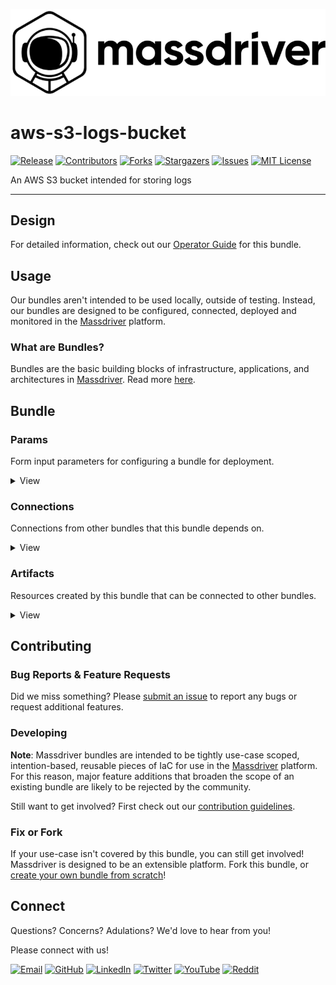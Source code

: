 [![Massdriver][logo]][website]

# aws-s3-logs-bucket

[![Release][release_shield]][release_url]
[![Contributors][contributors_shield]][contributors_url]
[![Forks][forks_shield]][forks_url]
[![Stargazers][stars_shield]][stars_url]
[![Issues][issues_shield]][issues_url]
[![MIT License][license_shield]][license_url]


An AWS S3 bucket intended for storing logs


---

## Design

For detailed information, check out our [Operator Guide](operator.mdx) for this bundle.

## Usage

Our bundles aren't intended to be used locally, outside of testing. Instead, our bundles are designed to be configured, connected, deployed and monitored in the [Massdriver][website] platform.

### What are Bundles?

Bundles are the basic building blocks of infrastructure, applications, and architectures in [Massdriver][website]. Read more [here](https://docs.massdriver.cloud/concepts/bundles).

## Bundle

### Params

Form input parameters for configuring a bundle for deployment.

<details>
<summary>View</summary>

<!-- PARAMS:START -->
## Properties

- **`bucket`** *(object)*
  - **`customer_managed_key`** *(boolean)*: Enabling this will provision a new customer managed KMS key for object encryption. Leave this setting disabled to use default encryption. Default: `False`.
  - **`force_destroy`** *(boolean)*: **WARNING** Enabling this will delete all objects in the bucket during decommission. Disabling will block bucket deletion unless the bucket is empty. Default: `False`.
  - **`region`** *(string)*: AWS Region to provision in.

    Examples:
    ```json
    "us-west-2"
    ```

- **`lifecycle_settings`** *(object)*
  - **`expire`** *(boolean)*: Enable the expiration (deletion) of objects after the specified time. Default: `False`.
  - **`transition_rules`** *(array)*: Specify the rules to transition objects to cheaper storage classes over time. [Refer to the documentation for transition constraints](https://docs.aws.amazon.com/AmazonS3/latest/userguide/lifecycle-transition-general-considerations.html). Default: `[]`.
    - **Items** *(object)*
      - **`days`** *(integer)*: Number of days after creation when objects are transitioned to the specified storage class. Minimum: `0`.
      - **`storage_class`** *(string)*: S3 storage class to transition to. Refer to the [AWS S3 storage class documentation](https://aws.amazon.com/s3/storage-classes/) for details on each storage class.
        - **One of**
          - Intelligent-Tiering
          - Standard-Infrequent Access
          - One Zone-Infrequent Access
          - Glacier Instant Retrieval
          - Glacier Flexible Retrieval
          - Glacier Deep Archive
- **`monitoring`** *(object)*
  - **`access_logging`** *(boolean)*: Enabling this will create an additional bucket for storing [access logs](https://docs.aws.amazon.com/AmazonS3/latest/userguide/ServerLogs.html). Default: `False`.
## Examples

  ```json
  {
      "__name": "Development",
      "bucket": {
          "force_destroy": true
      },
      "lifecycle_settings": {
          "expiration_days": 30,
          "expire": true,
          "transition_rules": []
      },
      "monitoring": {
          "access_logging": false
      }
  }
  ```

  ```json
  {
      "__name": "Production",
      "bucket": {
          "force_destroy": false
      },
      "lifecycle_settings": {
          "expiration_days": 365,
          "expire": true,
          "transition_rules": [
              {
                  "days": 30,
                  "storage_class": "INTELLIGENT_TIERING"
              }
          ]
      },
      "monitoring": {
          "access_logging": true
      }
  }
  ```

<!-- PARAMS:END -->

</details>

### Connections

Connections from other bundles that this bundle depends on.

<details>
<summary>View</summary>

<!-- CONNECTIONS:START -->
## Properties

- **`aws_authentication`** *(object)*: . Cannot contain additional properties.
  - **`data`** *(object)*
    - **`arn`** *(string)*: Amazon Resource Name.

      Examples:
      ```json
      "arn:aws:rds::ACCOUNT_NUMBER:db/prod"
      ```

      ```json
      "arn:aws:ec2::ACCOUNT_NUMBER:vpc/vpc-foo"
      ```

    - **`external_id`** *(string)*: An external ID is a piece of data that can be passed to the AssumeRole API of the Security Token Service (STS). You can then use the external ID in the condition element in a role's trust policy, allowing the role to be assumed only when a certain value is present in the external ID.
  - **`specs`** *(object)*
    - **`aws`** *(object)*: .
      - **`region`** *(string)*: AWS Region to provision in.

        Examples:
        ```json
        "us-west-2"
        ```

<!-- CONNECTIONS:END -->

</details>

### Artifacts

Resources created by this bundle that can be connected to other bundles.

<details>
<summary>View</summary>

<!-- ARTIFACTS:START -->
## Properties

- **`bucket`** *(object)*: Cannot contain additional properties.
  - **`data`** *(object)*
    - **`infrastructure`** *(object)*
      - **`arn`** *(string)*: Amazon Resource Name.

        Examples:
        ```json
        "arn:aws:rds::ACCOUNT_NUMBER:db/prod"
        ```

        ```json
        "arn:aws:ec2::ACCOUNT_NUMBER:vpc/vpc-foo"
        ```

    - **`security`** *(object)*: Informs downstream services of network and/or IAM policies. Cannot contain additional properties.
      - **`iam`** *(object)*: IAM Policies. Cannot contain additional properties.
        - **`^[a-z]+[a-z_]*[a-z]+$`** *(object)*
          - **`policy_arn`** *(string)*: AWS IAM policy ARN.

            Examples:
            ```json
            "arn:aws:rds::ACCOUNT_NUMBER:db/prod"
            ```

            ```json
            "arn:aws:ec2::ACCOUNT_NUMBER:vpc/vpc-foo"
            ```

      - **`identity`** *(object)*: For instances where IAM policies must be attached to a role attached to an AWS resource, for instance AWS Eventbridge to Firehose, this attribute should be used to allow the downstream to attach it's policies (Firehose) directly to the IAM role created by the upstream (Eventbridge). It is important to remember that connections in massdriver are one way, this scheme perserves the dependency relationship while allowing bundles to control the lifecycles of resources under it's management. Cannot contain additional properties.
        - **`role_arn`** *(string)*: ARN for this resources IAM Role.

          Examples:
          ```json
          "arn:aws:rds::ACCOUNT_NUMBER:db/prod"
          ```

          ```json
          "arn:aws:ec2::ACCOUNT_NUMBER:vpc/vpc-foo"
          ```

      - **`network`** *(object)*: AWS security group rules to inform downstream services of ports to open for communication. Cannot contain additional properties.
        - **`^[a-z-]+$`** *(object)*
          - **`arn`** *(string)*: Amazon Resource Name.

            Examples:
            ```json
            "arn:aws:rds::ACCOUNT_NUMBER:db/prod"
            ```

            ```json
            "arn:aws:ec2::ACCOUNT_NUMBER:vpc/vpc-foo"
            ```

          - **`port`** *(integer)*: Port number. Minimum: `0`. Maximum: `65535`.
          - **`protocol`** *(string)*: Must be one of: `['tcp', 'udp']`.
  - **`specs`** *(object)*
    - **`aws`** *(object)*: .
      - **`region`** *(string)*: AWS Region to provision in.

        Examples:
        ```json
        "us-west-2"
        ```

<!-- ARTIFACTS:END -->

</details>

## Contributing

<!-- CONTRIBUTING:START -->

### Bug Reports & Feature Requests

Did we miss something? Please [submit an issue](https://github.com/massdriver-cloud/aws-s3-logs-bucket/issues) to report any bugs or request additional features.

### Developing

**Note**: Massdriver bundles are intended to be tightly use-case scoped, intention-based, reusable pieces of IaC for use in the [Massdriver][website] platform. For this reason, major feature additions that broaden the scope of an existing bundle are likely to be rejected by the community.

Still want to get involved? First check out our [contribution guidelines](https://docs.massdriver.cloud/bundles/contributing).

### Fix or Fork

If your use-case isn't covered by this bundle, you can still get involved! Massdriver is designed to be an extensible platform. Fork this bundle, or [create your own bundle from scratch](https://docs.massdriver.cloud/bundles/development)!

<!-- CONTRIBUTING:END -->

## Connect

<!-- CONNECT:START -->

Questions? Concerns? Adulations? We'd love to hear from you!

Please connect with us!

[![Email][email_shield]][email_url]
[![GitHub][github_shield]][github_url]
[![LinkedIn][linkedin_shield]][linkedin_url]
[![Twitter][twitter_shield]][twitter_url]
[![YouTube][youtube_shield]][youtube_url]
[![Reddit][reddit_shield]][reddit_url]

<!-- markdownlint-disable -->

[logo]: https://raw.githubusercontent.com/massdriver-cloud/docs/main/static/img/logo-with-logotype-horizontal-400x110.svg
[docs]: https://docs.massdriver.cloud/?utm_source=github&utm_medium=readme&utm_campaign=aws-s3-logs-bucket&utm_content=docs
[website]: https://www.massdriver.cloud/?utm_source=github&utm_medium=readme&utm_campaign=aws-s3-logs-bucket&utm_content=website
[github]: https://github.com/massdriver-cloud?utm_source=github&utm_medium=readme&utm_campaign=aws-s3-logs-bucket&utm_content=github
[slack]: https://massdriverworkspace.slack.com/?utm_source=github&utm_medium=readme&utm_campaign=aws-s3-logs-bucket&utm_content=slack
[linkedin]: https://www.linkedin.com/company/massdriver/?utm_source=github&utm_medium=readme&utm_campaign=aws-s3-logs-bucket&utm_content=linkedin



[contributors_shield]: https://img.shields.io/github/contributors/massdriver-cloud/aws-s3-logs-bucket.svg?style=for-the-badge
[contributors_url]: https://github.com/massdriver-cloud/aws-s3-logs-bucket/graphs/contributors
[forks_shield]: https://img.shields.io/github/forks/massdriver-cloud/aws-s3-logs-bucket.svg?style=for-the-badge
[forks_url]: https://github.com/massdriver-cloud/aws-s3-logs-bucket/network/members
[stars_shield]: https://img.shields.io/github/stars/massdriver-cloud/aws-s3-logs-bucket.svg?style=for-the-badge
[stars_url]: https://github.com/massdriver-cloud/aws-s3-logs-bucket/stargazers
[issues_shield]: https://img.shields.io/github/issues/massdriver-cloud/aws-s3-logs-bucket.svg?style=for-the-badge
[issues_url]: https://github.com/massdriver-cloud/aws-s3-logs-bucket/issues
[release_url]: https://github.com/massdriver-cloud/aws-s3-logs-bucket/releases/latest
[release_shield]: https://img.shields.io/github/release/massdriver-cloud/aws-s3-logs-bucket.svg?style=for-the-badge
[license_shield]: https://img.shields.io/github/license/massdriver-cloud/aws-s3-logs-bucket.svg?style=for-the-badge
[license_url]: https://github.com/massdriver-cloud/aws-s3-logs-bucket/blob/main/LICENSE


[email_url]: mailto:support@massdriver.cloud
[email_shield]: https://img.shields.io/badge/email-Massdriver-black.svg?style=for-the-badge&logo=mail.ru&color=000000
[github_url]: mailto:support@massdriver.cloud
[github_shield]: https://img.shields.io/badge/follow-Github-black.svg?style=for-the-badge&logo=github&color=181717
[linkedin_url]: https://linkedin.com/in/massdriver-cloud
[linkedin_shield]: https://img.shields.io/badge/follow-LinkedIn-black.svg?style=for-the-badge&logo=linkedin&color=0A66C2
[twitter_url]: https://twitter.com/massdriver?utm_source=github&utm_medium=readme&utm_campaign=aws-s3-logs-bucket&utm_content=twitter
[twitter_shield]: https://img.shields.io/badge/follow-Twitter-black.svg?style=for-the-badge&logo=twitter&color=1DA1F2
[discourse_url]: https://community.massdriver.cloud?utm_source=github&utm_medium=readme&utm_campaign=aws-s3-logs-bucket&utm_content=discourse
[discourse_shield]: https://img.shields.io/badge/join-Discourse-black.svg?style=for-the-badge&logo=discourse&color=000000
[youtube_url]: https://www.youtube.com/channel/UCfj8P7MJcdlem2DJpvymtaQ
[youtube_shield]: https://img.shields.io/badge/subscribe-Youtube-black.svg?style=for-the-badge&logo=youtube&color=FF0000
[reddit_url]: https://www.reddit.com/r/massdriver
[reddit_shield]: https://img.shields.io/badge/subscribe-Reddit-black.svg?style=for-the-badge&logo=reddit&color=FF4500

<!-- markdownlint-restore -->

<!-- CONNECT:END -->
